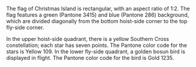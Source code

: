 The flag of Christmas Island is rectangular, with an aspect ratio of 1:2. The flag features a green (Pantone 3415) and blue (Pantone 286) background, which are divided diagonally from the bottom hoist-side corner to the top fly-side corner.

In the upper hoist-side quadrant, there is a yellow Southern Cross constellation; each star has seven points. The Pantone color code for the stars is Yellow 109. In the lower fly-side quadrant, a golden bosun bird is displayed in flight. The Pantone color code for the bird is Gold 1235.
